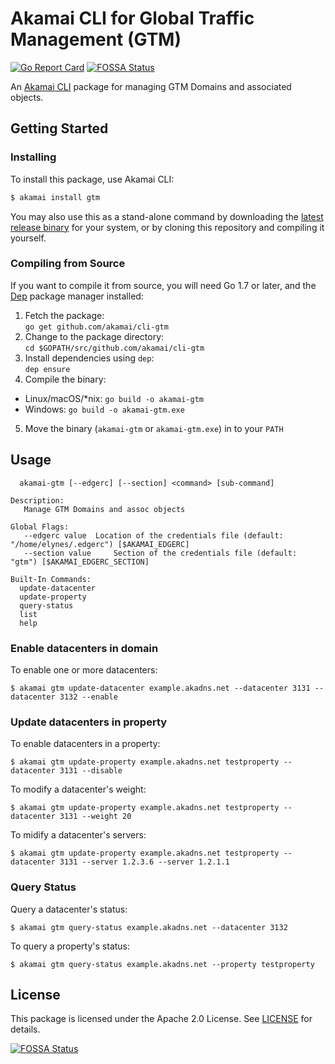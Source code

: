 # Akamai CLI for Global Traffic Management (GTM)

[![Go Report Card](https://goreportcard.com/badge/github.com/akamai/cli-gtm)](https://goreportcard.com/report/github.com/akamai/cli-gtm) [![FOSSA Status](https://app.fossa.io/api/projects/git%2Bgithub.com%2Fakamai%2Fcli-gtm.svg?type=shield)](https://app.fossa.io/projects/git%2Bgithub.com%2Fakamai%2Fcli-gtm?ref=badge_shield)

An [Akamai CLI](https://developer.akamai.com/cli) package for managing GTM Domains and associated objects.

## Getting Started

### Installing

To install this package, use Akamai CLI:

```sh
$ akamai install gtm
```

You may also use this as a stand-alone command by downloading the
[latest release binary](https://github.com/akamai/cli-gtm/releases)
for your system, or by cloning this repository and compiling it yourself.

### Compiling from Source

If you want to compile it from source, you will need Go 1.7 or later, and the [Dep](https://golang.github.io/dep/) package manager installed:

1. Fetch the package:  
  `go get github.com/akamai/cli-gtm`
2. Change to the package directory:  
  `cd $GOPATH/src/github.com/akamai/cli-gtm`
3. Install dependencies using `dep`:  
  `dep ensure`
4. Compile the binary:
  - Linux/macOS/*nix: `go build -o akamai-gtm`
  - Windows: `go build -o akamai-gtm.exe`
5. Move the binary (`akamai-gtm` or `akamai-gtm.exe`) in to your `PATH`

## Usage

```
  akamai-gtm [--edgerc] [--section] <command> [sub-command]

Description:
   Manage GTM Domains and assoc objects

Global Flags:
   --edgerc value  Location of the credentials file (default: "/home/elynes/.edgerc") [$AKAMAI_EDGERC]
   --section value     Section of the credentials file (default: "gtm") [$AKAMAI_EDGERC_SECTION]

Built-In Commands:
  update-datacenter
  update-property
  query-status
  list
  help
```

### Enable datacenters in domain

To enable one or more datacenters:

```
$ akamai gtm update-datacenter example.akadns.net --datacenter 3131 --datacenter 3132 --enable
```

### Update datacenters in property

To enable datacenters in a property:

```
$ akamai gtm update-property example.akadns.net testproperty --datacenter 3131 --disable
```

To modify a datacenter's weight:                                    

```
$ akamai gtm update-property example.akadns.net testproperty --datacenter 3131 --weight 20
```

To midify a datacenter's servers:

```
$ akamai gtm update-property example.akadns.net testproperty --datacenter 3131 --server 1.2.3.6 --server 1.2.1.1
```

### Query Status 

Query a datacenter's status:

```
$ akamai gtm query-status example.akadns.net --datacenter 3132
```

To query a property's status:

```
$ akamai gtm query-status example.akadns.net --property testproperty
```

## License

This package is licensed under the Apache 2.0 License. See [LICENSE](LICENSE) for details.

[![FOSSA Status](https://app.fossa.io/api/projects/git%2Bgithub.com%2Fakamai%2Fcli-gtm.svg?type=large)](https://app.fossa.io/projects/git%2Bgithub.com%2Fakamai%2Fcli-gtm?ref=badge_large)
